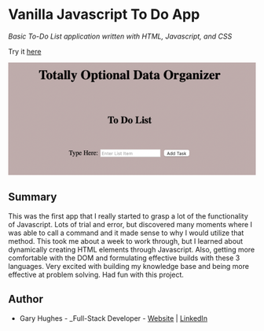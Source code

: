 # Vanilla Javascript To Do App

_Basic To-Do List application written with HTML, Javascript, and CSS_

Try it [here](https://nomoneyrecord.github.io/To-Do-App/)

![Image](/To-Do-App.png)

## Summary 

This was the first app that I really started to grasp a lot of the functionality of Javascript. Lots of trial and error, but discovered many moments where I was able to call a command and it made sense to why I would utilize that method. This took me about a week to work through, but I learned about dynamically creating HTML elements through Javascript. Also, getting more comfortable with the DOM and formulating effective builds with these 3 languages. Very excited with building my knowledge base and being more effective at problem solving. Had fun with this project. 

## Author 
- Gary Hughes - _Full-Stack Developer - [Website](https://garyleehughesjr.com) | [LinkedIn](https://www.linkedin.com/in/gary-hughes-jr-64925b229/)